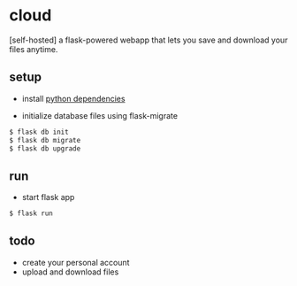 # cloud
[self-hosted] a flask-powered webapp that lets you save and download your files anytime.

## setup
- install [python dependencies](https://github.com/xolanigumbi/cloud/blob/master/requirements.txt "requirements.txt")

-  initialize database files using flask-migrate
```bash
$ flask db init
$ flask db migrate
$ flask db upgrade
```
## run
- start flask app
```bash
$ flask run
```
## todo
- create your personal account
- upload and download files